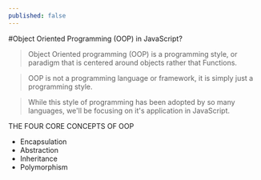 ```yaml
---
published: false
---
```

#Object Oriented Programming (OOP) in JavaScript?

> Object Oriented programming (OOP) is a programming style, or paradigm that is centered around objects rather that Functions.

> OOP is not a programming language or framework, it is simply just a programming style.

> While this style of programming has been adopted by so many languages, we'll be focusing on it's application in JavaScript.

THE FOUR CORE CONCEPTS OF OOP
- Encapsulation
- Abstraction
- Inheritance
- Polymorphism
